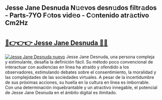 ## Jesse Jane Desnuda N𝚞𝚎vos desn𝚞dos filtr𝚊dos - Parts-7YO F𝚘tos vid𝚎o - C𝚘ntenido atr𝚊ctivo Cm2Hz

# <h2><a href="http://mb521i.tromn.icu/?c=Jesse+Jane+Desnuda">🔗👉👉👉 Jesse Jane Desnuda 🔗🔗</a></h2>

[![Jesse Jane Desnuda nuevo](https://i.imgur.com/pEAQMta.gif)](http://mb521i.tromn.icu/?c=Jesse+Jane+Desnuda)
Jesse Jane Desnuda, una persona compleja y estimulante, desafía la definición fácil. Su método poco convencional de interactuar con audiencias en línea ha atraído y ofendido a los observadores, estimulando debates sobre el consentimiento, la moralidad y las complejidades de las sociedades virtuales. A pesar de la incertidumbre de sus próximas acciones, su huella en la cultura en línea es imborrable. Con una determinación inquebrantable y un atractivo innegable, el potencial de Jesse Jane Desnuda en el ámbito digital es ilimitado.
